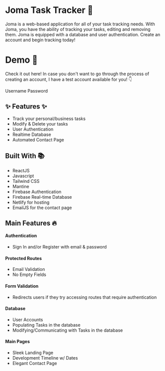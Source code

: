 # Joma Task Tracker 📝 
Joma is a web-based application for all of your task tracking needs. With Joma, you have the ability of tracking your tasks, editing and removing them. Joma is equipped with a database and user authentication. Create an account and begin tracking today!

# Demo 🚀
Check it out here! In case you don't want to go through the process of creating an account, I have a test account available for you! 👇

Username
Password

## ✨ Features ✨
* Track your personal/business tasks
* Modify & Delete your tasks
* User Authentication 
* Realtime Database
* Automated Contact Page

## Built With 📚
* ReactJS
* Javascript
* Tailwind CSS
* Mantine 
* Firebase Authentication
* Firebase Real-time Database
* Netlify for hosting
* EmailJS for the contact page

## Main Features 🔥
#### Authentication
* Sign In and/or Register with email & password
#### Protected Routes
* Email Validation
* No Empty Fields
#### Form Validation
* Redirects users if they try accessing routes that require authentication
#### Database
* User Accounts
* Populating Tasks in the database
* Modifying/Communicating with Tasks in the database
#### Main Pages
* Sleek Landing Page
* Development Timeline w/ Dates
* Elegant Contact Page
